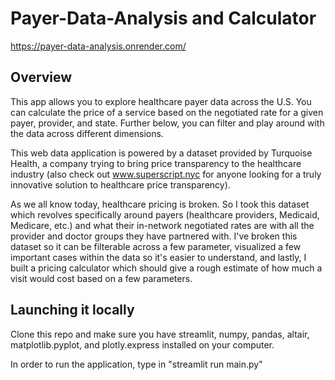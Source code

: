 # Payer-Data-Analysis and Calculator

https://payer-data-analysis.onrender.com/

## Overview
This app allows you to explore healthcare payer data across the U.S. You can calculate the price of a service based on the negotiated rate for a given payer, provider, and state. Further below, you can filter and play around with the data across different dimensions.


This web data application is powered by a dataset provided by Turquoise Health, a company trying to bring price transparency to the healthcare industry (also check out www.superscript.nyc for anyone looking for a truly innovative solution to healthcare price transparency).

As we all know today, healthcare pricing is broken. So I took this dataset which revolves specifically around payers (healthcare providers, Medicaid, Medicare, etc.) and what their in-network negotiated rates are with all the provider and doctor groups they have partnered with. I've broken this dataset so it can be filterable across a few parameter, visualized a few important cases within the data so it's easier to understand, and lastly, I built a pricing calculator which should give a rough estimate of how much a visit would cost based on a few parameters.

## Launching it locally
Clone this repo and make sure you have streamlit, numpy, pandas, altair, matplotlib.pyplot, and plotly.express installed on your computer.

In order to run the application, type in "streamlit run main.py"
